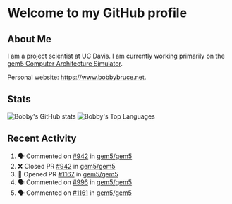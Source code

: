 # Welcome to my GitHub profile

## About Me

I am a project scientist at UC Davis. I am currently working primarily on the [gem5 Computer Architecture Simulator](https://github.com/gem5).

Personal website: <https://www.bobbybruce.net>.

## Stats

![Bobby's GitHub stats](https://github-readme-stats.vercel.app/api?username=bobbyrbruce&show_icons=true&theme=responsive&include_all_commits=true&count_private=true&show=reviews&disable_animations=true)
![Bobby's Top Languages ](https://github-readme-stats.vercel.app/api/top-langs/?username=bobbyrbruce&layout=compact&theme=responsive&count_private=true&langs_count=10&disable_animations=true)

## Recent Activity

<!--START_SECTION:activity-->
1. 🗣 Commented on [#942](https://github.com/gem5/gem5/pull/942#issuecomment-2131484142) in [gem5/gem5](https://github.com/gem5/gem5)
2. ❌ Closed PR [#942](https://github.com/gem5/gem5/pull/942) in [gem5/gem5](https://github.com/gem5/gem5)
3. 💪 Opened PR [#1167](https://github.com/gem5/gem5/pull/1167) in [gem5/gem5](https://github.com/gem5/gem5)
4. 🗣 Commented on [#996](https://github.com/gem5/gem5/pull/996#issuecomment-2128081270) in [gem5/gem5](https://github.com/gem5/gem5)
5. 🗣 Commented on [#1161](https://github.com/gem5/gem5/pull/1161#issuecomment-2127883860) in [gem5/gem5](https://github.com/gem5/gem5)
<!--END_SECTION:activity-->
